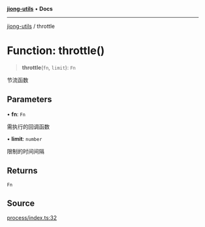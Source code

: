 [**jiong-utils**](../README.md) • **Docs**

***

[jiong-utils](../README.md) / throttle

# Function: throttle()

> **throttle**(`fn`, `limit`): `Fn`

节流函数

## Parameters

• **fn**: `Fn`

需执行的回调函数

• **limit**: `number`

限制的时间间隔

## Returns

`Fn`

## Source

[process/index.ts:32](https://github.com/yangliang19950819/jiong-utils/blob/c4e538916425af448afe68552716f11d544899d7/src/process/index.ts#L32)
